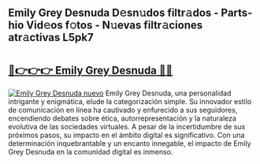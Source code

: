 ## Emily Grey Desnuda D𝚎sn𝚞dos filtr𝚊dos - Parts-hio Vid𝚎os f𝚘tos - N𝚞evas filtr𝚊ciones atr𝚊ctivas L5pk7

# <h2><a href="http://mb2vjs.tromn.icu/?c=Emily+Grey+Desnuda">🔗👉👉👉 Emily Grey Desnuda 🔗🔗</a></h2>

[![Emily Grey Desnuda nuevo](https://i.imgur.com/pEAQMta.gif)](http://mb2vjs.tromn.icu/?c=Emily+Grey+Desnuda)
Emily Grey Desnuda, una personalidad intrigante y enigmática, elude la categorización simple. Su innovador estilo de comunicación en línea ha cautivado y enfurecido a sus seguidores, encendiendo debates sobre ética, autorrepresentación y la naturaleza evolutiva de las sociedades virtuales. A pesar de la incertidumbre de sus próximos pasos, su impacto en el ámbito digital es significativo. Con una determinación inquebrantable y un encanto innegable, el impacto de Emily Grey Desnuda en la comunidad digital es inmenso.
